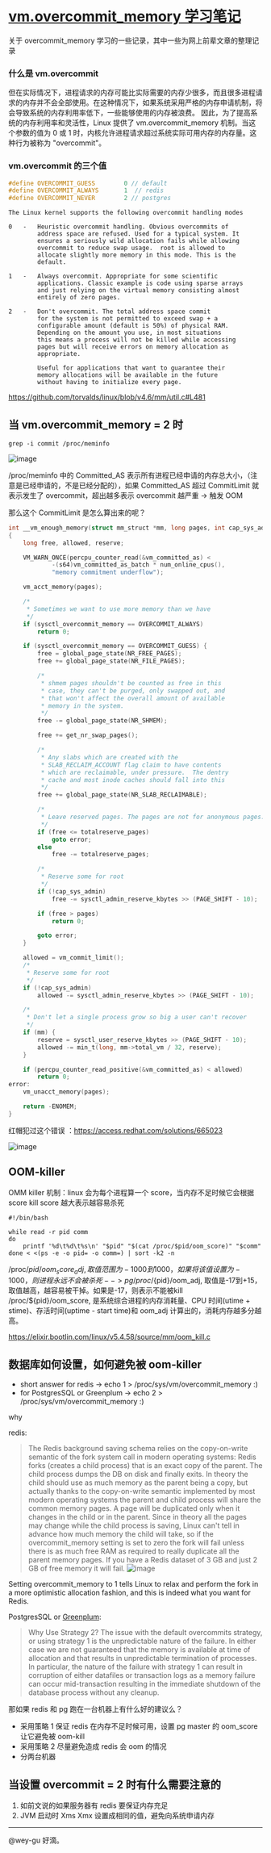 # [vm.overcommit_memory 学习笔记](https://github.com/yihong0618/gitblog/issues/261)

关于 overcommit_memory 学习的一些记录，其中一些为网上前辈文章的整理记录

### 什么是 vm.overcommit 

但在实际情况下，进程请求的内存可能比实际需要的内存少很多，而且很多进程请求的内存并不会全部使用。在这种情况下，如果系统采用严格的内存申请机制，将会导致系统的内存利用率低下，一些能够使用的内存被浪费。
因此，为了提高系统的内存利用率和灵活性，Linux 提供了 vm.overcommit_memory 机制。当这个参数的值为 0 或 1 时，内核允许进程请求超过系统实际可用内存的内存量。这种行为被称为 "overcommit"。


### vm.overcommit 的三个值

```c
#define OVERCOMMIT_GUESS        0 // default
#define OVERCOMMIT_ALWAYS       1  // redis
#define OVERCOMMIT_NEVER        2 // postgres
```

```
The Linux kernel supports the following overcommit handling modes

0	-	Heuristic overcommit handling. Obvious overcommits of
		address space are refused. Used for a typical system. It
		ensures a seriously wild allocation fails while allowing
		overcommit to reduce swap usage.  root is allowed to 
		allocate slightly more memory in this mode. This is the 
		default.

1	-	Always overcommit. Appropriate for some scientific
		applications. Classic example is code using sparse arrays
		and just relying on the virtual memory consisting almost
		entirely of zero pages.

2	-	Don't overcommit. The total address space commit
		for the system is not permitted to exceed swap + a
		configurable amount (default is 50%) of physical RAM.
		Depending on the amount you use, in most situations
		this means a process will not be killed while accessing
		pages but will receive errors on memory allocation as
		appropriate.

		Useful for applications that want to guarantee their
		memory allocations will be available in the future
		without having to initialize every page.
```

https://github.com/torvalds/linux/blob/v4.6/mm/util.c#L481

## 当 vm.overcommit_memory = 2 时

```console
grep -i commit /proc/meminfo
```
![image](https://user-images.githubusercontent.com/15976103/231321120-e77b8fb6-db53-4537-a470-4ffb8bf86073.png)

/proc/meminfo 中的 Committed_AS 表示所有进程已经申请的内存总大小，（注意是已经申请的，不是已经分配的），如果 Committed_AS 超过 CommitLimit 就表示发生了 overcommit，超出越多表示 overcommit 越严重 -> 触发 OOM
 
那么这个 CommitLimit 是怎么算出来的呢？

```c
int __vm_enough_memory(struct mm_struct *mm, long pages, int cap_sys_admin)
{
	long free, allowed, reserve;

	VM_WARN_ONCE(percpu_counter_read(&vm_committed_as) <
			-(s64)vm_committed_as_batch * num_online_cpus(),
			"memory commitment underflow");

	vm_acct_memory(pages);

	/*
	 * Sometimes we want to use more memory than we have
	 */
	if (sysctl_overcommit_memory == OVERCOMMIT_ALWAYS)
		return 0;

	if (sysctl_overcommit_memory == OVERCOMMIT_GUESS) {
		free = global_page_state(NR_FREE_PAGES);
		free += global_page_state(NR_FILE_PAGES);

		/*
		 * shmem pages shouldn't be counted as free in this
		 * case, they can't be purged, only swapped out, and
		 * that won't affect the overall amount of available
		 * memory in the system.
		 */
		free -= global_page_state(NR_SHMEM);

		free += get_nr_swap_pages();

		/*
		 * Any slabs which are created with the
		 * SLAB_RECLAIM_ACCOUNT flag claim to have contents
		 * which are reclaimable, under pressure.  The dentry
		 * cache and most inode caches should fall into this
		 */
		free += global_page_state(NR_SLAB_RECLAIMABLE);

		/*
		 * Leave reserved pages. The pages are not for anonymous pages.
		 */
		if (free <= totalreserve_pages)
			goto error;
		else
			free -= totalreserve_pages;

		/*
		 * Reserve some for root
		 */
		if (!cap_sys_admin)
			free -= sysctl_admin_reserve_kbytes >> (PAGE_SHIFT - 10);

		if (free > pages)
			return 0;

		goto error;
	}

	allowed = vm_commit_limit();
	/*
	 * Reserve some for root
	 */
	if (!cap_sys_admin)
		allowed -= sysctl_admin_reserve_kbytes >> (PAGE_SHIFT - 10);

	/*
	 * Don't let a single process grow so big a user can't recover
	 */
	if (mm) {
		reserve = sysctl_user_reserve_kbytes >> (PAGE_SHIFT - 10);
		allowed -= min_t(long, mm->total_vm / 32, reserve);
	}

	if (percpu_counter_read_positive(&vm_committed_as) < allowed)
		return 0;
error:
	vm_unacct_memory(pages);

	return -ENOMEM;
}

```

红帽犯过这个错误 ：https://access.redhat.com/solutions/665023

![image](https://user-images.githubusercontent.com/15976103/231347898-0ad8af97-7100-420b-85fd-120476e0119f.png)



## OOM-killer

OMM killer 机制：linux 会为每个进程算一个 score，当内存不足时候它会根据 score kill
score 越大表示越容易杀死
```shell
#!/bin/bash

while read -r pid comm
do
    printf '%d\t%d\t%s\n' "$pid" "$(cat /proc/$pid/oom_score)" "$comm"
done < <(ps -e -o pid= -o comm=) | sort -k2 -n
```

/proc/${pid}/oom_score_adj, 取值范围为-1000到1000， 如果将该值设置为-1000，则进程永远不会被杀死 --> pg
/proc/${pid}/oom_adj, 取值是-17到+15，取值越高，越容易被干掉。如果是-17，则表示不能被kill
/proc/${pid}/oom_score, 是系统综合进程的内存消耗量、CPU 时间(utime + stime)、存活时间(uptime - start time)和 oom_adj 计算出的，消耗内存越多分越高。


https://elixir.bootlin.com/linux/v5.4.58/source/mm/oom_kill.c


## 数据库如何设置，如何避免被 oom-killer


- short answer for redis -> echo 1 > /proc/sys/vm/overcommit_memory :)
- for PostgresSQL or Greenplum -> echo 2 > /proc/sys/vm/overcommit_memory :)

why 

redis:
> The Redis background saving schema relies on the copy-on-write semantic of the fork system call in modern operating systems: Redis forks (creates a child process) that is an exact copy of the parent. The child process dumps the DB on disk and finally exits. In theory the child should use as much memory as the parent being a copy, but actually thanks to the copy-on-write semantic implemented by most modern operating systems the parent and child process will share the common memory pages. A page will be duplicated only when it changes in the child or in the parent. Since in theory all the pages may change while the child process is saving, Linux can't tell in advance how much memory the child will take, so if the overcommit_memory setting is set to zero the fork will fail unless there is as much free RAM as required to really duplicate all the parent memory pages. If you have a Redis dataset of 3 GB and just 2 GB of free memory it will fail.
![image](https://user-images.githubusercontent.com/15976103/231344226-8be702f8-c564-4bea-960d-ec0dd9020685.png)

Setting overcommit_memory to 1 tells Linux to relax and perform the fork in a more optimistic allocation fashion, and this is indeed what you want for Redis.

PostgresSQL or [Greenplum](https://community.pivotal.io/s/article/Linux-Overcommit-Strategies-and-Pivotal-GreenplumGPDBPivotal-HDBHDB?language=en_US):

> Why Use Strategy 2?
The issue with the default overcommits strategy, or using strategy 1 is the unpredictable nature of the failure. In either case we are not guaranteed that the memory is available at time of allocation and that results in unpredictable termination of processes. In particular, the nature of the failure with strategy 1 can result in corruption of either datafiles or transaction logs as a memory failure can occur mid-transaction resulting in the immediate shutdown of the database process without any cleanup.

那如果 redis 和 pg 跑在一台机器上有什么好的建议么？

- 采用策略 1 保证 redis 在内存不足时候可用，设置 pg master 的 oom_score 让它避免被 oom-kill 
- 采用策略 2 尽量避免造成 redis 会 oom 的情况
- 分两台机器

## 当设置 overcommit = 2 时有什么需要注意的

1. 如前文说的如果服务器有 redis 要保证内存充足
2. JVM 启动时  Xms Xmx 设置成相同的值，避免向系统申请内存


---

@wey-gu 好滴。